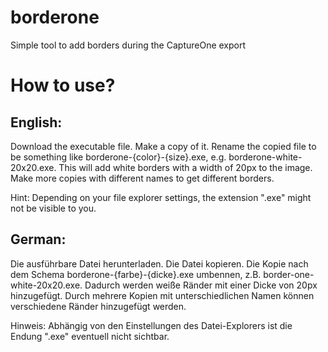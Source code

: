 # borderone
Simple tool to add borders during the CaptureOne export


# How to use?
## English:

Download the executable file. Make a copy of it. Rename the copied file to be something like borderone-{color}-{size}.exe, e.g. borderone-white-20x20.exe. This will add white borders with a width of 20px to the image. Make more copies with different names to get different borders.


Hint: Depending on your file explorer settings, the extension ".exe" might not be visible to you.

## German:

Die ausführbare Datei herunterladen. Die Datei kopieren. Die Kopie nach dem Schema borderone-{farbe}-{dicke}.exe umbennen, z.B. border-one-white-20x20.exe. Dadurch werden weiße Ränder mit einer Dicke von 20px hinzugefügt. Durch mehrere Kopien mit unterschiedlichen Namen können verschiedene Ränder hinzugefügt werden.


Hinweis: Abhängig von den Einstellungen des Datei-Explorers ist die Endung ".exe" eventuell nicht sichtbar.


